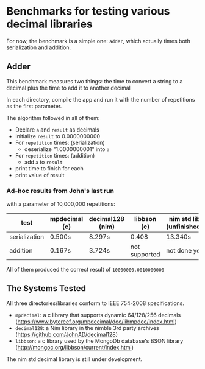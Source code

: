 # Benchmarks for testing various decimal libraries

For now, the benchmark is a simple one: `adder`, which actually times both serialization and addition.

## Adder

This benchmark measures two things: the time to convert a string to a decimal plus the time to add it to another decimal

In each directory, compile the app and run it with the number of repetitions as the first parameter.

The algorithm followed in all of them:

- Declare `a` and `result` as decimals
- Initialize `result` to 0.0000000000
- For `repetition` times: (serialization)
  - deserialize "1.0000000001" into `a`
- For `repetition` times: (addition)
  - add `a` to `result`
- print time to finish for each
- print value of result

### Ad-hoc results from John's last run

with a parameter of 10,000,000 repetitions:

test | mpdecimal (c) | decimal128 (nim) | libbson (c) | nim std lib (unfinished)
-------- | --------- | ---------- | ------- | ---------
serialization | 0.500s | 8.297s | 0.408 | 13.340s
addition | 0.167s | 3.724s | not supported | not done yet

All of them produced the correct result of `10000000.0010000000`

## The Systems Tested

All three directories/libraries conform to IEEE 754-2008 specifications.

- `mpdecimal`: a c library that supports dynamic 64/128/256 decimals  (https://www.bytereef.org/mpdecimal/doc/libmpdec/index.html)
- `decimal128`: a Nim library in the nimble 3rd party archives (https://github.com/JohnAD/decimal128)
- `libbson`: a c library used by the MongoDb database's BSON library (http://mongoc.org/libbson/current/index.html)

The nim std decimal library is still under development.
